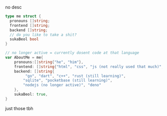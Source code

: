 no desc

<!---
DaExplorerCode/DaExplorerCode is a ✨ special ✨ repository because its `README.md` (this file) appears on your GitHub profile.
You can click the Preview link to take a look at your changes.
--->
```go
type me struct {
  pronouns []string;
  frontend []string;
  backend []string;
  // do you like to take a shit?
  sukaBeol bool
}

// no longer active = currently dosent code at that language
var AboutMe = me{
    pronouns:[]string{"he", "him"},
    frontend: []string{"html", "css", "js (not really used that much)", "svelte  (no longer active)"},
    backend: []string{
         "go", "dart", "c++", "rust (still learning)",
        "sqlite", "pocketbase (still learning)",
        "nodejs (no longer active)", "deno"
    },
    sukaBeol: true,
}
```
just those tbh
